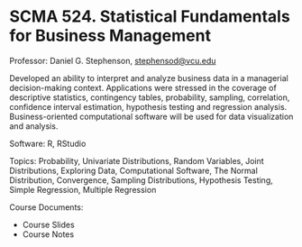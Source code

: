 # SCMA 524. Statistical Fundamentals for Business Management

Professor: Daniel G. Stephenson, stephensod@vcu.edu 

Developed an ability to interpret and analyze business data in a managerial decision-making context. Applications were stressed in the coverage of descriptive statistics, contingency tables, probability, sampling, correlation, confidence interval estimation, hypothesis testing and regression analysis. Business-oriented computational software will be used for data visualization and analysis. 

Software: R, RStudio
 
Topics: Probability, Univariate Distributions, Random Variables, Joint Distributions, Exploring Data, Computational Software, The Normal Distribution, Convergence, Sampling Distributions, Hypothesis Testing, Simple Regression, Multiple Regression
 
Course Documents: 
*	Course Slides
*	Course Notes
 
